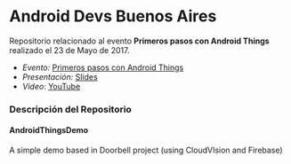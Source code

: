 # Android Devs Buenos Aires

Repositorio relacionado al evento **Primeros pasos con Android Things** realizado el 23 de Mayo de 2017.

 - _Evento:_ [Primeros pasos con Android Things](https://www.meetup.com/es-ES/Android-Devs-Buenos-Aires/events/239573452/)
 - _Presentación:_ [Slides](https://goo.gl/ASdq77)
 - _Video_: [YouTube](https://www.youtube.com/watch?v=XLwYeQ8wokg)

### Descripción del Repositorio
#### AndroidThingsDemo
A simple demo based in Doorbell project (using CloudVIsion and Firebase)
